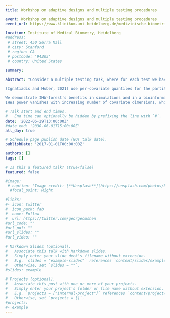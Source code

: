 ```yaml
---
title: Workshop on adaptive designs and multiple testing procedures

event: Workshop on adaptive designs and multiple testing procedures
event_url: https://www.klinikum.uni-heidelberg.de/medizinische-biometrie/veranstaltungen/workshop-adaptive-designs-and-multiple-testing-procedures

location: Institute of Medical Biometry, Heidelberg
#address:
 # street: 450 Serra Mall
 # city: Stanford
 # region: CA
 # postcode: '94305'
 # country: United States

summary:

abstract: "Consider a multiple testing task, where for each test we have access to its p-value and additional information represented by a uni- or multivariate covariate. The covariates may contain information on prior probabilities of null and alternative hypotheses and/or on the test’s power. As per several recent proposals, the independent hypothesis weighting (IHW, Ignatiadis and Huber, 2021) framework capitalizes on these covariates for the multiple testing procedure. IHW partitions the covariate space into a finite number of bins and learns weights, used to prioritize each bin a-priori based on the covariate. IHW guarantees false discovery rate control (FDR), while increasing the proportion of correct discoveries (power) compared to unweighted methods such as the Benjamini-Hochberg procedure (BH).

(Ignatiadis and Huber, 2021) use per-covariate quantiles for the partition. Limitations of this are, that the number of quantile combinations explode with multiple covariates and the bins have fixed side length. Here we propose a random forest-based approach (IHW-Forest), where the leaves of the trees form a partition for the covariates. The objective function is chosen such that the splits are sensitive to the prior probability of a hypothesis being true. IHW-Forest scales well to high-dimensional covariates and can detect small regions with signal. IHW-Forest can deal with heterogeneous covariates and ignore uninformative covariates. Latter is useful in practice, when the user does not know which covariates are relevant for the hypotheses under study. This extends the application of IHW by automatic selection of the most relevant covariate. Lastly, IHW-Forest takes advantage of the p-values to construct the partition, yielding homogeneous bins and hence increases power.

We demonstrate IHW-forest’s benefits in simulations and in a bioinformatic application.
IHWs power vanishes with increasing number of covariate dimensions, while IHW-Forest's power remains stable and well above BH and IHW. With the signal concentrated in a shrinking region, IHW-Forest outperforms BH, IHW and other competing methods in power. We apply IHW-Forest to a hQTL analysis, which looks for associations between genetic variation and histone modifications on the human chromosomes. This resulted in 16 billion tests on the first two chromosomes. We used 16 different covariates, among them the genomic distance and his-tone modifications. Due to an exponential increase of the number of per-covariate quantiles with the number of covariates, IHW is not applicable anymore. The updated package will be available from Bioconductor http://www.bioconductor.org/packages/IHW in release 3.15."

# Talk start and end times.
#   End time can optionally be hidden by prefixing the line with `#`.
date: '2022-06-29T13:00:00Z'  
#date_end: '2030-06-01T15:00:00Z'
all_day: true

# Schedule page publish date (NOT talk date).
publishDate: '2017-01-01T00:00:00Z'

authors: []
tags: []

# Is this a featured talk? (true/false)
featured: false

#image:
 # caption: 'Image credit: [**Unsplash**](https://unsplash.com/photos/bzdhc5b3Bxs)'
  #focal_point: Right

#links:
#- icon: twitter
#  icon_pack: fab
#  name: Follow
#  url: https://twitter.com/georgecushen
#url_code: ""
#url_pdf: ""
#url_slides: ""
#url_video: ""

# Markdown Slides (optional).
#   Associate this talk with Markdown slides.
#   Simply enter your slide deck's filename without extension.
#   E.g. `slides = "example-slides"` references `content/slides/example-slides.md`.
#   Otherwise, set `slides = ""`.
#slides: example

# Projects (optional).
#   Associate this post with one or more of your projects.
#   Simply enter your project's folder or file name without extension.
#   E.g. `projects = ["internal-project"]` references `content/project/deep-learning/index.md`.
#   Otherwise, set `projects = []`.
#projects:
#- example
---
```

